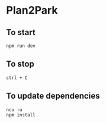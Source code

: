 # Plan2Park

## To start 
```
npm run dev
```

## To stop
```
ctrl + C
```

## To update dependencies 
```
ncu -u
npm install
```